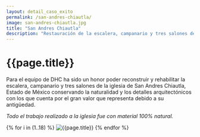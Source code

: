 ```yaml
---
layout: detail_caso_exito
permalink: /san-andres-chiautla/
image: san-andres-chiautla.jpg
title: "San Andres Chiautla"
description: "Restauración de la escalera, campanario y tres salones de la iglesia de San Andres Chiautla, Estado de México..."
---
```


<div class="container-fluid mt-3 pb-3">
    <div class="container bg-white">
        <div class="p-5 ">
            <h1 class="cnt-title">{{page.title}}</h1>
            <p>
                Para el equipo de DHC ha sido un honor poder reconstruir y rehabilitar la escalera, campanario y tres salones de la iglesia de San Andres Chiautla, Estado de México conservando la naturalidad y los detalles arquitectónicos con los que cuenta por el gran valor que representa debido a su antigüedad.
            </p>
            <p class="text-inportant-resalt">
                <em>Todo el trabajo realizado a la iglesia fue con material 100% natural.</em>
            </p>
        </div>
        <div id="gallery" class="container-gallery">
            {% for i in (1..18) %}
            <img alt="{{page.title}}" src="/assets/images/gallerys/san-andres-chiautla/thumbnail/{{i}}.jpg"
                data-image="/assets/images/gallerys/san-andres-chiautla/{{i}}.jpg" data-description="{{page.title}}">
            {% endfor %}
        </div>
    </div>
</div>